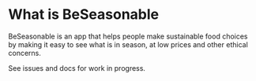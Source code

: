 # What is BeSeasonable

BeSeasonable is an app that helps people make sustainable food choices by making it easy to see what is in season, at low prices and other ethical concerns. 

See issues and docs for work in progress.


